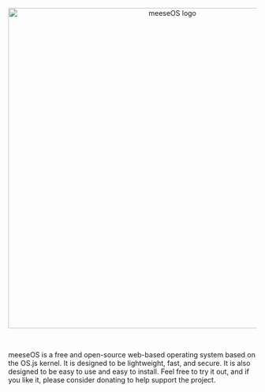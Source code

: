 <p align="center">
  <picture>
    <source media="(prefers-color-scheme: dark)" srcset="https://github.com/meeseOS/.github/tree/main/profile/social_transparent.png">
    <source media="(prefers-color-scheme: light)" srcset="https://github.com/meeseOS/.github/tree/main/profile/social.png" width="650">
    <img alt="meeseOS logo" title="meeseOS logo">
  </picture>
</p>
<br />

meeseOS is a free and open-source web-based operating system based on the OS.js kernel. It is designed to be lightweight, fast, and secure. It is also designed to be easy to use and easy to install. Feel free to try it out, and if you like it, please consider donating to help support the project.

<!--
**Here are some ideas to get you started:**

🙋‍♀️ A short introduction - what is your organization all about?
🌈 Contribution guidelines - how can the community get involved?
👩‍💻 Useful resources - where can the community find your docs? Is there anything else the community should know?
🍿 Fun facts - what does your team eat for breakfast?
-->
